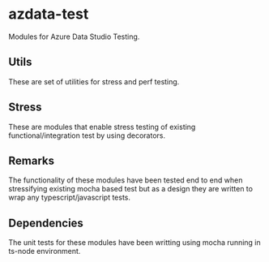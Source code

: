 # azdata-test
Modules for Azure Data Studio Testing.

## Utils
These are set of utilities for stress and perf testing.

## Stress
These are modules that enable stress testing of existing functional/integration test by using decorators.

## Remarks
The functionality of these modules have been tested end to end when stressifying existing mocha based test but as a design they are written to wrap any typescript/javascript tests.

## Dependencies
The unit tests for these modules have been writting using mocha running in ts-node environment.

